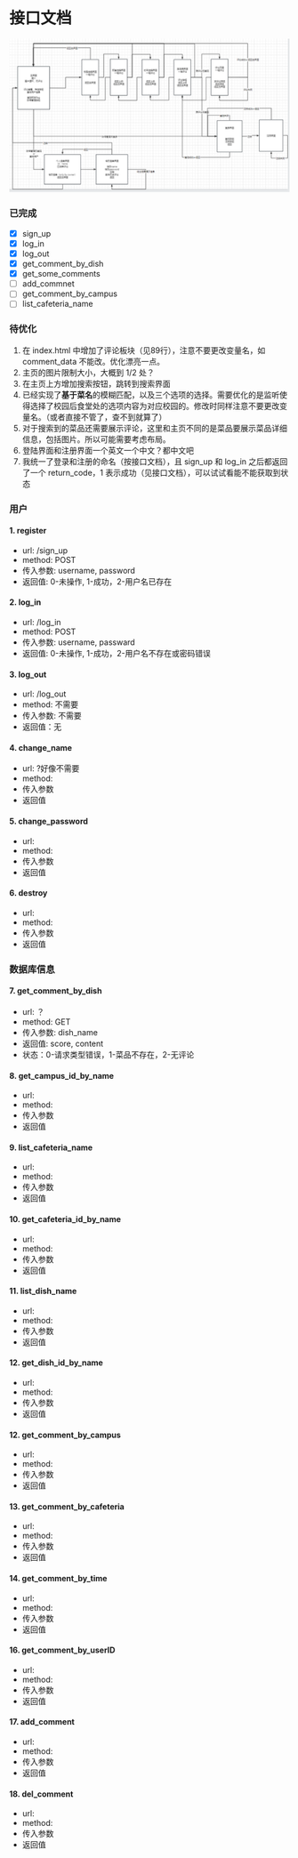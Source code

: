 # 接口文档
<img src="./interface.png" style="zoom:50%" />

### 已完成

- [x] sign_up
- [x] log_in
- [x] log_out
- [x] get_comment_by_dish 
- [x] get_some_comments
- [ ] add_commnet
- [ ] get_comment_by_campus
- [ ] list_cafeteria_name

### 待优化
1. 在 index.html 中增加了评论板块（见89行），注意不要更改变量名，如 comment_data 不能改。优化漂亮一点。
2. 主页的图片限制大小，大概到 1/2 处？
3. 在主页上方增加搜索按钮，跳转到搜索界面
4. 已经实现了**基于菜名**的模糊匹配，以及三个选项的选择。需要优化的是监听使得选择了校园后食堂处的选项内容为对应校园的。修改时同样注意不要更改变量名。（或者直接不管了，查不到就算了）
5. 对于搜索到的菜品还需要展示评论，这里和主页不同的是菜品要展示菜品详细信息，包括图片。所以可能需要考虑布局。
6. 登陆界面和注册界面一个英文一个中文？都中文吧
7. 我统一了登录和注册的命名（按接口文档），且 sign_up 和 log_in 之后都返回了一个 return_code，1 表示成功（见接口文档），可以试试看能不能获取到状态

### 用户
#### 1. register
- url: /sign_up
- method: POST
- 传入参数: username, password
- 返回值: 0-未操作, 1-成功，2-用户名已存在

#### 2. log_in
- url: /log_in
- method: POST
- 传入参数: username, passward
- 返回值: 0-未操作, 1-成功，2-用户名不存在或密码错误


#### 3. log_out
- url: /log_out
- method: 不需要
- 传入参数: 不需要
- 返回值：无

#### 4. change_name
- url: ?好像不需要
- method: 
- 传入参数
- 返回值

#### 5. change_password
- url: 
- method: 
- 传入参数
- 返回值

#### 6. destroy
- url: 
- method: 
- 传入参数
- 返回值

### 数据库信息
#### 7. get_comment_by_dish
- url: ？
- method: GET
- 传入参数: dish_name
- 返回值: score, content
- 状态：0-请求类型错误，1-菜品不存在，2-无评论

#### 8. get_campus_id_by_name
- url: 
- method: 
- 传入参数
- 返回值

#### 9. list_cafeteria_name
- url: 
- method: 
- 传入参数
- 返回值

#### 10. get_cafeteria_id_by_name
- url: 
- method: 
- 传入参数
- 返回值

#### 11. list_dish_name
- url: 
- method: 
- 传入参数
- 返回值

#### 12. get_dish_id_by_name
- url: 
- method: 
- 传入参数
- 返回值

#### 12. get_comment_by_campus
- url: 
- method: 
- 传入参数
- 返回值

#### 13. get_comment_by_cafeteria
- url: 
- method: 
- 传入参数
- 返回值

#### 14. get_comment_by_time
- url: 
- method: 
- 传入参数
- 返回值



#### 16. get_comment_by_userID
- url: 
- method: 
- 传入参数
- 返回值

#### 17. add_comment
- url: 
- method: 
- 传入参数
- 返回值

#### 18. del_comment
- url: 
- method: 
- 传入参数
- 返回值
